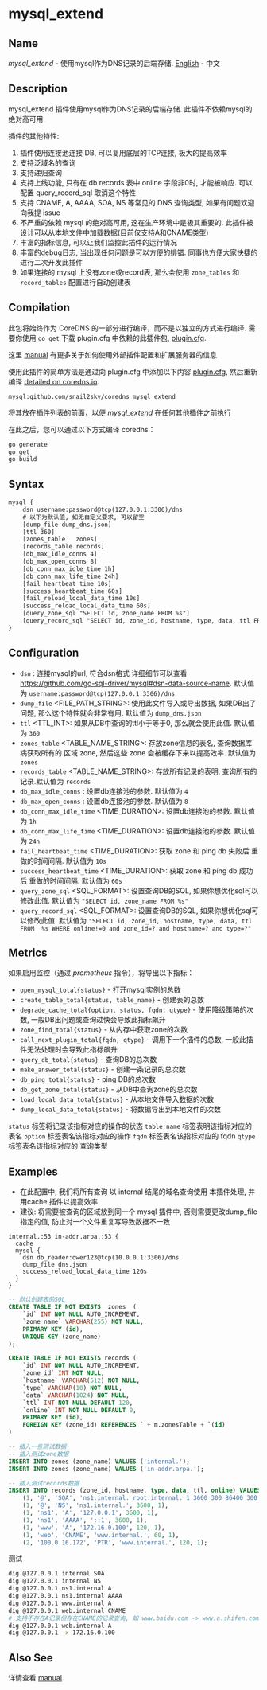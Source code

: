 # mysql_extend

## Name

*mysql_extend* - 使用mysql作为DNS记录的后端存储. [English](./README.md) - 中文

## Description

mysql_extend 插件使用mysql作为DNS记录的后端存储. 此插件不依赖mysql的绝对高可用.

插件的其他特性: 
1. 插件使用连接池连接 DB, 可以复用底层的TCP连接, 极大的提高效率
2. 支持泛域名的查询
3. 支持递归查询
4. 支持上线功能, 只有在 db records 表中 online 字段非0时, 才能被响应. 可以配置 query_record_sql 取消这个特性
5. 支持 CNAME, A, AAAA, SOA, NS 等常见的 DNS 查询类型, 如果有问题欢迎向我提 issue
6. 不严重的依赖 mysql 的绝对高可用, 这在生产环境中是极其重要的. 此插件被设计可以从本地文件中加载数据(目前仅支持A和CNAME类型)
7. 丰富的指标信息, 可以让我们监控此插件的运行情况
8. 丰富的debug日志, 当出现任何问题是可以方便的排错. 同事也方便大家快捷的进行二次开发此插件
9. 如果连接的 mysql 上没有zone或record表, 那么会使用 `zone_tables` 和 `record_tables` 配置进行自动创建表


## Compilation

此包将始终作为 CoreDNS 的一部分进行编译，而不是以独立的方式进行编译. 需要你使用 `go get` 下载 plugin.cfg 中依赖的此插件包,  [plugin.cfg](https://github.com/coredns/coredns/blob/master/plugin.cfg).

这里 [manual](https://coredns.io/manual/toc/#what-is-coredns) 有更多关于如何使用外部插件配置和扩展服务器的信息

使用此插件的简单方法是通过向 plugin.cfg 中添加以下内容 [plugin.cfg](https://github.com/coredns/coredns/blob/master/plugin.cfg), 然后重新编译 [detailed on coredns.io](https://coredns.io/2017/07/25/compile-time-enabling-or-disabling-plugins/#build-with-compile-time-configuration-file).

~~~
mysql:github.com/snail2sky/coredns_mysql_extend
~~~

将其放在插件列表的前面，以便 *mysql_extend* 在任何其他插件之前执行

在此之后，您可以通过以下方式编译 coredns：

``` sh
go generate
go get
go build
```

## Syntax

~~~ txt
mysql {
    dsn username:password@tcp(127.0.0.1:3306)/dns
    # 以下为默认值, 如无自定义要求, 可以留空
    [dump_file dump_dns.json]
    [ttl 360]
    [zones_table   zones]
    [records_table records]
    [db_max_idle_conns 4]
    [db_max_open_conns 8]
    [db_conn_max_idle_time 1h]
    [db_conn_max_life_time 24h]
    [fail_heartbeat_time 10s]
    [success_heartbeat_time 60s]
    [fail_reload_local_data_time 10s]
    [success_reload_local_data_time 60s]
    [query_zone_sql "SELECT id, zone_name FROM %s"]
    [query_record_sql "SELECT id, zone_id, hostname, type, data, ttl FROM  %s WHERE online!=0 and zone_id=? and hostname=? and type=?"]
}
~~~

## Configuration

- `dsn` <DSN>: 连接mysql的url, 符合dsn格式 详细细节可以查看 https://github.com/go-sql-driver/mysql#dsn-data-source-name. 默认值为 `username:password@tcp(127.0.0.1:3306)/dns`
- `dump_file` <FILE_PATH_STRING>: 使用此文件导入或导出数据, 如果DB出了问题, 那么这个特性就会非常有用. 默认值为 `dump_dns.json`
- `ttl` <TTL_INT>: 如果从DB中查询的ttl小于等于0, 那么就会使用此值. 默认值为 `360`
- `zones_table` <TABLE_NAME_STRING>: 存放zone信息的表名, 查询数据库病获取所有的 区域 zone, 然后这些 zone 会被缓存下来以提高效率. 默认值为 `zones`
- `records_table` <TABLE_NAME_STRING>: 存放所有记录的表明, 查询所有的记录.默认值为 `records`
- `db_max_idle_conns` <INT>: 设置db连接池的参数. 默认值为 `4`
- `db_max_open_conns` <INT>: 设置db连接池的参数. 默认值为 `8`
- `db_conn_max_idle_time` <TIME_DURATION>: 设置db连接池的参数. 默认值为 `1h`
- `db_conn_max_life_time` <TIME_DURATION>: 设置db连接池的参数. 默认值为 `24h`
- `fail_heartbeat_time` <TIME_DURATION>: 获取 zone 和 ping db 失败后 重做的时间间隔. 默认值为 `10s`
- `success_heartbeat_time` <TIME_DURATION>: 获取 zone 和 ping db 成功后 重做的时间间隔. 默认值为  `60s`
- `query_zone_sql` <SQL_FORMAT>: 设置查询DB的SQL, 如果你想优化sql可以修改此值. 默认值为 `"SELECT id, zone_name FROM %s"`
- `query_record_sql` <SQL_FORMAT>: 设置查询DB的SQL, 如果你想优化sql可以修改此值. 默认值为 `"SELECT id, zone_id, hostname, type, data, ttl FROM  %s WHERE online!=0 and zone_id=? and hostname=? and type=?"`

## Metrics

如果启用监控（通过 *prometheus* 指令），将导出以下指标：

* `open_mysql_total{status}` - 打开mysql实例的总数
* `create_table_total{status, table_name}` - 创建表的总数
* `degrade_cache_total{option, status, fqdn, qtype}` - 使用降级策略的次数, 一般DB出问题或查询过快会导致此指标飙升
* `zone_find_total{status}` - 从内存中获取zone的次数
* `call_next_plugin_total{fqdn, qtype}` - 调用下一个插件的总数, 一般此插件无法处理时会导致此指标飙升
* `query_db_total{status}` - 查询DB的总次数
* `make_answer_total{status}` - 创建一条记录的总次数
* `db_ping_total{status}` - ping DB的总次数
* `db_get_zone_total{status}` - 从DB中查询zone的总次数
* `load_local_data_total{status}` - 从本地文件导入数据的次数
* `dump_local_data_total{status}` - 将数据导出到本地文件的次数

`status` 标签将记录该指标对应的操作的状态
`table_name` 标签表明该指标对应的表名
`option` 标签表名该指标对应的操作
`fqdn` 标签表名该指标对应的 fqdn
`qtype` 标签表名该指标对应的 查询类型


## Examples

- 在此配置中, 我们将所有查询 以 internal 结尾的域名查询使用 本插件处理, 并用cache 插件以提高效率
- 建议: 将需要被查询的区域放到同一个 mysql 插件中, 否则需要更改dump_file指定的值, 防止对一个文件重复写导致数据不一致
~~~ corefile
internal.:53 in-addr.arpa.:53 {
  cache
  mysql {
    dsn db_reader:qwer123@tcp(10.0.0.1:3306)/dns
    dump_file dns.json
    success_reload_local_data_time 120s
  }
}
~~~

~~~ sql
-- 默认创建表的SQL
CREATE TABLE IF NOT EXISTS  zones  (
    `id` INT NOT NULL AUTO_INCREMENT,
    `zone_name` VARCHAR(255) NOT NULL,
    PRIMARY KEY (id),
    UNIQUE KEY (zone_name)
);

CREATE TABLE IF NOT EXISTS records (
    `id` INT NOT NULL AUTO_INCREMENT,
    `zone_id` INT NOT NULL,
    `hostname` VARCHAR(512) NOT NULL,
    `type` VARCHAR(10) NOT NULL,
    `data` VARCHAR(1024) NOT NULL,
    `ttl` INT NOT NULL DEFAULT 120,
    `online` INT NOT NULL DEFAULT 0,
    PRIMARY KEY (id),
    FOREIGN KEY (zone_id) REFERENCES ` + m.zonesTable + `(id)
)

-- 插入一些测试数据
-- 插入测试zone数据
INSERT INTO zones (zone_name) VALUES ('internal.');
INSERT INTO zones (zone_name) VALUES ('in-addr.arpa.');

-- 插入测试records数据
INSERT INTO records (zone_id, hostname, type, data, ttl, online) VALUES 
    (1, '@', 'SOA', 'ns1.internal. root.internal. 1 3600 300 86400 300', 3600, 1),
    (1, '@', 'NS', 'ns1.internal.', 3600, 1),
    (1, 'ns1', 'A', '127.0.0.1', 3600, 1),
    (1, 'ns1', 'AAAA', '::1', 3600, 1),
    (1, 'www', 'A', '172.16.0.100', 120, 1),
    (1, 'web', 'CNAME', 'www.internal.', 60, 1),
    (2, '100.0.16.172', 'PTR', 'www.internal.', 120, 1);

~~~

测试
~~~ bash
dig @127.0.0.1 internal SOA
dig @127.0.0.1 internal NS
dig @127.0.0.1 ns1.internal A
dig @127.0.0.1 ns1.internal AAAA
dig @127.0.0.1 www.internal A
dig @127.0.0.1 web.internal CNAME
# 支持不存在A记录但存在CNAME的记录查询, 如 www.baidu.com -> www.a.shifen.com
dig @127.0.0.1 web.internal A
dig @127.0.0.1 -x 172.16.0.100

~~~

## Also See

详情查看 [manual](https://coredns.io/manual).
